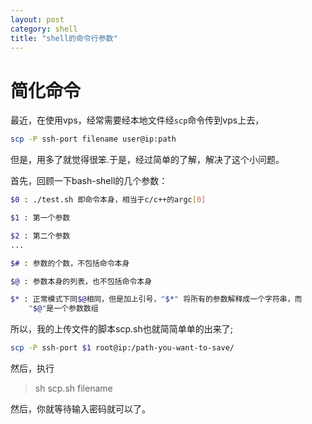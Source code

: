 ```yaml
---
layout: post
category: shell
title: "shell的命令行参数"
---
```


# 简化命令
最近，在使用vps，经常需要经本地文件经`scp`命令传到vps上去，

```bash
scp -P ssh-port filename user@ip:path
```

但是，用多了就觉得很笨.于是，经过简单的了解，解决了这个小问题。

首先，回顾一下bash-shell的几个参数：

```bash
$0 : ./test.sh 即命令本身，相当于c/c++的argc[0]

$1 : 第一个参数

$2 : 第二个参数
...

$# : 参数的个数，不包括命令本身

$@ : 参数本身的列表，也不包括命令本身

$* : 正常模式下同$@相同，但是加上引号，"$*" 将所有的参数解释成一个字符串，而
	"$@"是一个参数数组
```
所以，我的上传文件的脚本scp.sh也就简简单单的出来了;

```bash
scp -P ssh-port $1 root@ip:/path-you-want-to-save/
```
然后，执行

> sh scp.sh filename

然后，你就等待输入密码就可以了。
